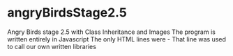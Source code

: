 # angryBirdsStage2.5
Angry Birds stage 2.5 with Class Inheritance and Images
The program is written entirely in Javascript
The only HTML lines were - <script src = ""></script>
That line was used to call our own written libraries
